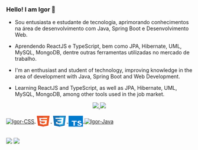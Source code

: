 ### Hello! I am Igor 👋



- Sou entusiasta e estudante de tecnologia, aprimorando conhecimentos na área de desenvolvimento com Java, Spring Boot e Desenvolvimento Web.
- Aprendendo ReactJS e TypeScript, bem como JPA, Hibernate, UML, MySQL, MongoDB, dentre outras ferramentas utilizadas no mercado de trabalho.

- I'm an enthusiast and student of technology, improving knowledge in the area of ​​development with Java, Spring Boot and Web Development.
- Learning ReactJS and TypeScript, as well as JPA, Hibernate, UML, MySQL, MongoDB, among other tools used in the job market.

<div align="center">
  <a href="https://github.com/Achette">
  <img height="180em" src="https://github-readme-stats.vercel.app/api?username=Achette&show_icons=true&theme=dark&include_all_commits=true&count_private=true"/>
  <img height="180em" src="https://github-readme-stats.vercel.app/api/top-langs/?username=Achette&layout=compact&langs_count=7&theme=dark"/>
</div>
</div>
<div style="display: inline_block"><br>
  <img img align="center" alt="Igor-CSS" height="30" width="40" src="https://cdn.jsdelivr.net/gh/devicons/devicon/icons/javascript/javascript-original.svg" />  
  <img align="center" alt="Igor-HTML" height="30" width="40" src="https://raw.githubusercontent.com/devicons/devicon/master/icons/html5/html5-original.svg">
  <img align="center" alt="Igor-CSS" height="30" width="40" src="https://raw.githubusercontent.com/devicons/devicon/master/icons/css3/css3-original.svg">
  <img align="center" alt="Igor-Ts" height="30" width="40" src="https://raw.githubusercontent.com/devicons/devicon/master/icons/typescript/typescript-plain.svg">
  <img align="center" alt="Igor-Java" height="30" width="40" src="https://cdn.jsdelivr.net/gh/devicons/devicon/icons/java/java-original.svg" />
</div>

##

<div> 
  <a href = "mailto:iggys.achete@gmail.com"><img src="https://img.shields.io/badge/-Gmail-%23333?style=for-the-badge&logo=gmail&logoColor=white" target="_blank"></a>
  <a href="https://www.linkedin.com/in/igor-achete/" target="_blank"><img src="https://img.shields.io/badge/-LinkedIn-%230077B5?style=for-the-badge&logo=linkedin&logoColor=white" target="_blank"></a> 
 
  
 
</div>
